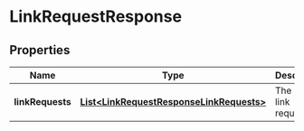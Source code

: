 
# LinkRequestResponse

## Properties
Name | Type | Description | Notes
------------ | ------------- | ------------- | -------------
**linkRequests** | [**List&lt;LinkRequestResponseLinkRequests&gt;**](LinkRequestResponseLinkRequests.md) | The list of link requests. |  [optional]



